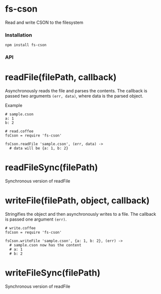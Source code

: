 # fs-cson

Read and write CSON to the filesystem


### Installation

```
npm install fs-cson
```

### API

# readFile(filePath, callback)

Asynchronously reads the file and parses the contents.
The callback is passed two arguments `(err, data)`, where data is the parsed object.

Example
```
# sample.cson
a: 1
b: 2

# read.coffee
fsCson = require 'fs-cson'

fsCson.readFile 'sample.cson', (err, data) ->
  # data will be {a: 1, b: 2}
```


# readFileSync(filePath)

Synchronous version of readFile


# writeFile(filePath, object, callback)

Stringifies the object and then asynchronously writes to a file.
The callback is passed one argument `(err)`.

```
# write.coffee
fsCson = require 'fs-cson'

fsCson.writeFile 'sample.cson', {a: 1, b: 2}, (err) ->
  # sample.cson now has the content
  # a: 1
  # b: 2
```


# writeFileSync(filePath)

Synchronous version of readFile
